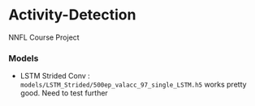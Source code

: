 # Activity-Detection
NNFL Course Project

### Models
- LSTM Strided Conv : `models/LSTM_Strided/500ep_valacc_97_single_LSTM.h5` works pretty good. Need to test further  
